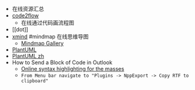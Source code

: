 - 在线资源汇总
- [code2flow](https://app.code2flow.com/)
	- 在线通过代码画流程图
- [[dot]]
- [xmind](https://xmind.works/) #mindmap  在线思维导图
	- [Mindmap Gallery](https://xmind.app/share/)
- [PlantUML](https://plantuml.com/)
- [PlantUML zh](https://plantuml.com/zh/)
- How to Send a Block of Code in Outlook
	- [Online syntax highlighting for the masses](https://tohtml.com/)
	- `From Menu bar navigate to "Plugins -> NppExport -> Copy RTF to clipboard"`